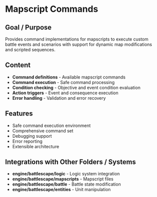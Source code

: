 # Mapscript Commands

## Goal / Purpose
Provides command implementations for mapscripts to execute custom battle events and scenarios with support for dynamic map modifications and scripted sequences.

## Content
- **Command definitions** - Available mapscript commands
- **Command execution** - Safe command processing
- **Condition checking** - Objective and event condition evaluation
- **Action triggers** - Event and consequence execution
- **Error handling** - Validation and error recovery

## Features
- Safe command execution environment
- Comprehensive command set
- Debugging support
- Error reporting
- Extensible architecture

## Integrations with Other Folders / Systems
- **engine/battlescape/logic** - Logic system integration
- **engine/battlescape/mapscripts** - Mapscript files
- **engine/battlescape/battle** - Battle state modification
- **engine/battlescape/entities** - Unit manipulation
